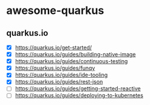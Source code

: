 # awesome-quarkus
## quarkus.io
- [x] https://quarkus.io/get-started/
- [x] https://quarkus.io/guides/building-native-image
- [x] https://quarkus.io/guides/continuous-testing
- [x] https://quarkus.io/guides/funqy
- [x] https://quarkus.io/guides/ide-tooling
- [x] https://quarkus.io/guides/rest-json
- [ ] https://quarkus.io/guides/getting-started-reactive
- [ ] https://quarkus.io/guides/deploying-to-kubernetes
